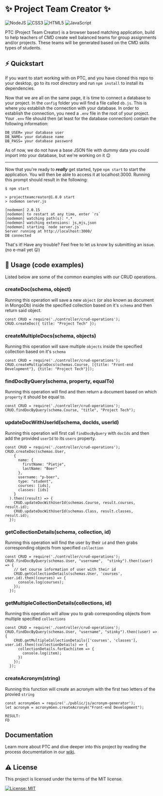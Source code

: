 # :sparkles: Project Team Creator :sparkles:
![NodeJS](https://img.shields.io/badge/node.js-6DA55F?style=for-the-badge&logo=node.js&logoColor=white) ![CSS3](https://img.shields.io/badge/css3-%231572B6.svg?style=for-the-badge&logo=css3&logoColor=white) ![HTML5](https://img.shields.io/badge/html5-%23E34F26.svg?style=for-the-badge&logo=html5&logoColor=white) ![JavaScript](https://img.shields.io/badge/javascript-%23323330.svg?style=for-the-badge&logo=javascript&logoColor=%23F7DF1E)

PTC (Project Team Creator) is a browser based matching application, build to help teachers of CMD create well balanced teams for group assignments and/or projects. These teams will be generated based on the CMD skills types of students.

## :zap: Quickstart
 If you want to start working with on PTC, and you have cloned this repo to your desktop, go to its root directory and run `npm install` to install its dependencies.

Now that we are all on the same page, it is time to connect a database to your project. In the `config` folder you will find a file called `db.js`. This is where you establish the connection with your database. In order to establish the connection, you need a `.env` file in the root of your project. Your `.env` file should then (at least for the database connection) contain the following information:

~~~
DB_USER= your database user
DB_NAME= your database name
DB_PASS= your database password
~~~

As of now, we do not have a base JSON file with dummy data you could import into your database, but we're working on it :wink:

---

Now that you're ready to ***really*** get started, type `npm start` to start the application. You will then be able to access it at localhost:3000. Running this prompt should result in the following:

~~~
$ npm start

> projectteamcreator@1.0.0 start
> nodemon server.js

[nodemon] 2.0.15
[nodemon] to restart at any time, enter `rs`
[nodemon] watching path(s): *.*
[nodemon] watching extensions: js,mjs,json
[nodemon] starting `node server.js`
Server running at http://localhost:3000/
DB connected
~~~

That's it! Have any trouble? Feel free to let us know by submitting an issue. (no e-mail yet :stuck_out_tongue:)

## :eyes: Usage (code examples)
Listed below are some of the common examples with our CRUD operations.

### createDoc(schema, object)
Running this operation will save a new `object` (or also known as document in MongoDb) inside the specified collection based on it's `schema` and then return said object.

~~~
const CRUD = require('./controller/crud-operations');
CRUD.createDoc({ title: "Project Tech" });
~~~

### createMultipleDocs(schema, objects)
Running this operation will save multiple `objects` inside the specified collection based on it's `schema`

~~~
const CRUD = require('./controller/crud-operations');
CRUD.createMultipleDocs(schemas.Course, [{title: "Front-end Development"}, {title: "Project Tech"}]);
~~~

### findDocByQuery(schema, property, equalTo)
Running this operation will find and then return a document based on which `property` it should be equal to.

~~~
const CRUD = require('./controller/crud-operations');
CRUD.findDocByQuery(schema.Course, "title", "Project Tech");
~~~

### updateDocWithUserId(schema, docIds, userId)
Running this operation will first call `findDocByQuery` with `docIds` and then add the provided `userId` to its `users` property.

~~~
const CRUD = require('./controller/crud-operations');
CRUD.createDoc(schemas.User,
    {
      name: {
        firstName: "Pietje",
        lastName: "Boer"
      },
      username: "p-boer",
      type: "student",
      courses: [ids],
      classes: [ids]
    }
  ).then((result) => {
    CRUD.updateDocWithUserId(schemas.Course, result.courses, result.id);
    CRUD.updateDocWithUserId(schemas.Class, result.classes, result.id);
  });
~~~

### getCollectionDetails(schema, collection, id)
Running this operation will find the user by their `id` and then grabs corresponding objects from specified `collection`


~~~
const CRUD = require('./controller/crud-operations');
CRUD.findDocByQuery(schemas.User, "username",  "stinky").then((user) => {
    // Get course information of user with their id
    CRUD.getCollectionDetails(schemas.User, 'courses', user.id).then((courses) => {
      console.log(courses);
    });
  });
~~~

### getMultipleCollectionDetails(collections, id)
Running this operation will allow you to grab corresponding objects from multiple specified `collections`

~~~
const CRUD = require('./controller/crud-operations');
CRUD.findDocByQuery(schemas.User, "username", "stinky").then((user) => {
    CRUD.getMultipleCollectionDetails(['courses', 'classes'], user.id).then((collectionDetails) => {
      collectionDetails.forEach(item => {
        console.log(item);
      })
    });
  });
~~~

### createAcronym(string)
Running this function will create an acronym with the first two letters of the provied `string`

~~~
const acronymGen = require('./public/js/acronym-generator');
let acronym = acronymGen.createAcronym("Front-end Development");

RESULT:
FD
~~~

## Documentation

Learn more about PTC and dive deeper into this project by reading the process documentation in our [wiki](https://github.com/noyamirai/projectteamcreator/wiki).

## :warning: License

This project is licensed under the terms of the MIT license.

[![License: MIT](https://img.shields.io/badge/License-MIT-yellow.svg)](https://opensource.org/licenses/MIT)

